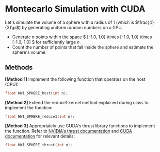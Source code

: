# Montecarlo Simulation with CUDA
Let's simulate the volume of a sphere with a radius of 1 (which is $\frac{4}{3}\pi$) by generating uniform random numbers on a GPU.
- Generate $n$ points within the space $ [-1.0, 1.0] \times [-1.0, 1.0] \times [-1.0, 1.0] $ for sufficiently large $n$.
- Count the number of points that fall inside the sphere and estimate the sphere's volume.

## Methods
**[Method 1]** Implement the following function that operates on the host (CPU):
```cpp
float HW1_SPHERE_host(int n);
```
**[Method 2]** Extend the reduce1 kernel method explained during class to implement the function:
```cpp
float HW1_SPHERE_reduce1(int n);
```
**[Method 3]** Appropriately use CUDA's thrust library functions to implement the function. Refer to [NVIDIA's thrust documentation](https://nvidia.github.io/cccl/thrust/) and [CUDA documentation](https://docs.nvidia.com/cuda/) for relevant details:
```cpp
float HW1_SPHERE_thrust(int n);
```
